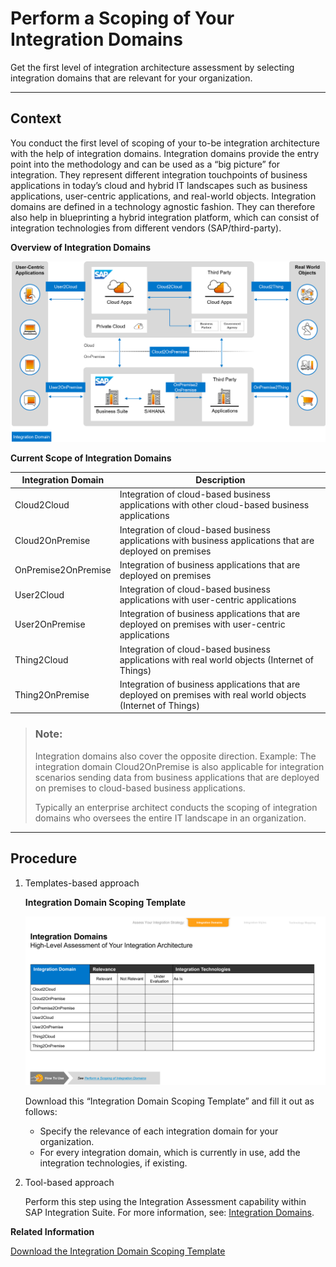<!-- loio3a1b8817a2d7464caddb907262e22e9d -->

# Perform a Scoping of Your Integration Domains

Get the first level of integration architecture assessment by selecting integration domains that are relevant for your organization.

***

<a name="loio3a1b8817a2d7464caddb907262e22e9d__section_xdg_1t1_rwb"/>

## Context

You conduct the first level of scoping of your to-be integration architecture with the help of integration domains. Integration domains provide the entry point into the methodology and can be used as a “big picture” for integration. They represent different integration touchpoints of business applications in today’s cloud and hybrid IT landscapes such as business applications, user-centric applications, and real-world objects. Integration domains are defined in a technology agnostic fashion. They can therefore also help in blueprinting a hybrid integration platform, which can consist of integration technologies from different vendors \(SAP/third-party\).

  
  
**Overview of Integration Domains**

![](images/loio424361f9e8044ac296bd210ff25a2afa_LowRes.png "Overview of Integration Domains")

**Current Scope of Integration Domains**

|Integration Domain|Description|
|------------------|-----------|
|Cloud2Cloud|Integration of cloud-based business applications with other cloud-based business applications|
|Cloud2OnPremise|Integration of cloud-based business applications with business applications that are deployed on premises|
|OnPremise2OnPremise|Integration of business applications that are deployed on premises|
|User2Cloud|Integration of cloud-based business applications with user-centric applications|
|User2OnPremise|Integration of business applications that are deployed on premises with user-centric applications|
|Thing2Cloud|Integration of cloud-based business applications with real world objects \(Internet of Things\)|
|Thing2OnPremise|Integration of business applications that are deployed on premises with real world objects \(Internet of Things\)|

> ### Note:  
> Integration domains also cover the opposite direction. Example: The integration domain Cloud2OnPremise is also applicable for integration scenarios sending data from business applications that are deployed on premises to cloud-based business applications.
> 
> Typically an enterprise architect conducts the scoping of integration domains who oversees the entire IT landscape in an organization.

***

<a name="loio3a1b8817a2d7464caddb907262e22e9d__section_apw_st1_rwb"/>

## Procedure

1.  Templates-based approach

      
      
    **Integration Domain Scoping Template**

    ![](images/loio212e94b5eaf641aa9c4ccb8819d742b8_LowRes.png "Integration Domain Scoping Template")

    Download this “Integration Domain Scoping Template” and fill it out as follows:

    -   Specify the relevance of each integration domain for your organization.
    -   For every integration domain, which is currently in use, add the integration technologies, if existing.

2.  Tool-based approach

    Perform this step using the Integration Assessment capability within SAP Integration Suite. For more information, see: [Integration Domains](https://help.sap.com/docs/SAP_INTEGRATION_SUITE/51ab953548be4459bfe8539ecaeee98d/957de135ee4c4d5d9778355d76760572.html?q=Integration%20Assessment#integration-domains).


**Related Information**  


[Download the Integration Domain Scoping Template](https://d.dam.sap.com/a/rfnvPVX?rc=10)

